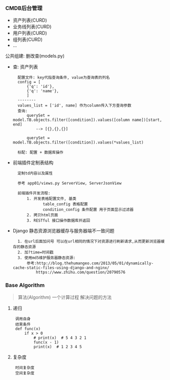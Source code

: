### CMDB后台管理
- 资产列表(CURD)
- 业务线列表(CURD)
- 用户列表(CURD)
- 组列表(CURD)
- ...

公共组建: 删改查(models.py)

* 查:
        资产列表

        配置文件: key代指查询条件, value为查询表的列名
        config = [
            {'q': 'id'},
            {'q': 'name'},
            ]
        --------
        values_list = ['id', name] 作为column传入下方查询参数
        查询:
            querySet = model.TB.objects.filter([condition]).values([column name])[start, end]
                --> [{},{},{}]

            querySet = model.TB.objects.filter([condition]).values(*values_list)

        标配: 配置 + 数据库操作

* 前端插件定制表结构

        定制td内容以及属性

        参考 app01/views.py ServerView, ServerJsonView

        前端插件开发流程:
            1. 开发表格配置文件, 基类
                   table_config 表格配置
                   condition_config 条件配置 用于页面显示过滤器
            2. 拷贝html页面
            3. RESTful 接口操作数据库并返回


* Django 静态资源浏览器缓存与服务器端不一致问题

        1. 在url后面加问号 可以在url相同的情况下对资源进行刷新请求,从而更新浏览器缓存的静态资源
        2. 加?time=时间戳
        3. 使用md5维护服务器静态资源:
            参考:http://blog.thehumangeo.com/2013/05/01/dynamically-cache-static-files-using-django-and-nginx/
                https://www.zhihu.com/question/20790576



### Base Algorithm

> 算法(Algorithm) 一个计算过程 解决问题的方法

1. 递归

        调用自身
        结束条件
        def func(x)
            if x > 0
                # print(x)  # 5 4 3 2 1
                func(x - 1)
                print(x)  # 1 2 3 4 5

2. 复杂度

        时间复杂度
        空间复杂度
